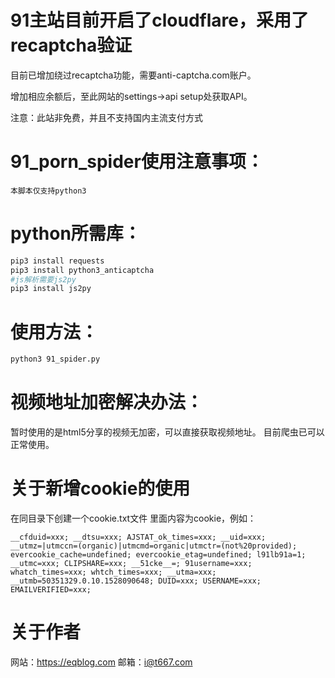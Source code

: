 
# 91主站目前开启了cloudflare，采用了recaptcha验证

目前已增加绕过recaptcha功能，需要anti-captcha.com账户。

增加相应余额后，至此网站的settings->api setup处获取API。

注意：此站非免费，并且不支持国内主流支付方式


# 91_porn_spider使用注意事项：
`本脚本仅支持python3`
# python所需库：
```bash
pip3 install requests
pip3 install python3_anticaptcha
#js解析需要js2py
pip3 install js2py
```
# 使用方法：
```bash
python3 91_spider.py
```
# 视频地址加密解决办法：
暂时使用的是html5分享的视频无加密，可以直接获取视频地址。
目前爬虫已可以正常使用。


# 关于新增cookie的使用
在同目录下创建一个cookie.txt文件
里面内容为cookie，例如：
```
__cfduid=xxx; __dtsu=xxx; AJSTAT_ok_times=xxx; __uid=xxx; __utmz=|utmccn=(organic)|utmcmd=organic|utmctr=(not%20provided); evercookie_cache=undefined; evercookie_etag=undefined; l91lb91a=1; __utmc=xxx; CLIPSHARE=xxx; __51cke__=; 91username=xxx; whatch_times=xxx; whtch_times=xxx; __utma=xxx; __utmb=50351329.0.10.1528090648; DUID=xxx; USERNAME=xxx; EMAILVERIFIED=xxx;
```

# 关于作者
网站：https://eqblog.com
邮箱：i@t667.com 
